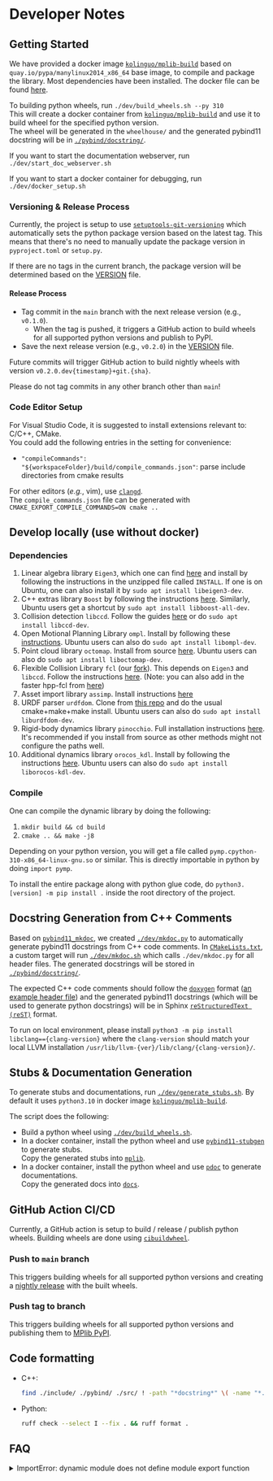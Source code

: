 # Developer Notes

## Getting Started

We have provided a docker image [`kolinguo/mplib-build`](https://hub.docker.com/r/kolinguo/mplib-build) based on
`quay.io/pypa/manylinux2014_x86_64` base image, to compile and package the library.
Most dependencies have been installed.
The docker file can be found [here](../docker/Dockerfile).

To building python wheels, run `./dev/build_wheels.sh --py 310`  
This will create a docker container from [`kolinguo/mplib-build`](https://hub.docker.com/r/kolinguo/mplib-build)
and use it to build wheel for the specified python version.  
The wheel will be generated in the `wheelhouse/` and the generated pybind11 docstring
will be in [`./pybind/docstring/`](../pybind/docstring/).

If you want to start the documentation webserver, run `./dev/start_doc_webserver.sh`

If you want to start a docker container for debugging, run `./dev/docker_setup.sh`

### Versioning & Release Process
Currently, the project is setup to use [`setuptools-git-versioning`](https://setuptools-git-versioning.readthedocs.io/en/v1.13.5/schemas/tag/tag_release.html)
which automatically sets the python package version based on the latest tag.
This means that there's no need to manually update the package version in `pyproject.toml` or `setup.py`.

If there are no tags in the current branch, the package version will be determined based on the
[VERSION](VERSION) file.

#### Release Process
* Tag commit in the `main` branch with the next release version (e.g., `v0.1.0`).
  * When the tag is pushed, it triggers a GitHub action to build wheels
  for all supported python versions and publish to PyPI.
* Save the next release version (e.g., `v0.2.0`) in the [VERSION](VERSION) file.

Future commits will trigger GitHub action to build nightly wheels with version `v0.2.0.dev{timestamp}+git.{sha}`.

Please do not tag commits in any other branch other than `main`!

### Code Editor Setup

For Visual Studio Code, it is suggested to install extensions relevant to: C/C++, CMake.  
You could add the following entries in the setting for convenience:

- `"compileCommands": "${workspaceFolder}/build/compile_commands.json"`:
parse include directories from cmake results

For other editors (*e.g.*, vim), use [`clangd`](https://clangd.llvm.org/design/compile-commands).  
The `compile_commands.json` file can be generated with
`CMAKE_EXPORT_COMPILE_COMMANDS=ON cmake ..`

## Develop locally (use without docker)

### Dependencies

1. Linear algebra library `Eigen3`, which one can find [here](https://eigen.tuxfamily.org/index.php?title=Main_Page) and install by following the instructions in the unzipped file called `INSTALL`. If one is on Ubuntu, one can also install it by `sudo apt install libeigen3-dev`.
2. C++ extras library `Boost` by following the instructions [here](https://www.boost.org/doc/libs/1_76_0/more/getting_started/unix-variants.html). Similarly, Ubuntu users get a shortcut by `sudo apt install libboost-all-dev`.
3. Collision detection `libccd`. Follow the guides [here](https://github.com/danfis/libccd#compile-and-install) or do `sudo apt install libccd-dev`.
4. Open Motional Planning Library `ompl`. Install by following these [instructions](https://ompl.kavrakilab.org/installation.html). Ubuntu users can also do `sudo apt install libompl-dev`.
5. Point cloud library `octomap`. Install from source [here](https://github.com/OctoMap/octomap.git). Ubuntu users can also do `sudo apt install liboctomap-dev`.
6. Flexible Collision Library `fcl` (our [fork](https://github.com/haosulab/fcl)). This depends on `Eigen3` and `libccd`. Follow the instructions [here](https://github.com/haosulab/fcl/blob/master/INSTALL). (Note: you can also add in the faster hpp-fcl from [here](https://github.com/humanoid-path-planner/hpp-fcl/blob/devel/INSTALL))
7. Asset import library `assimp`. Install instructions [here](https://github.com/assimp/assimp/blob/master/Build.md)
8. URDF parser `urdfdom`. Clone from [this repo](https://github.com/ros/urdfdom) and do the usual cmake+make+make install. Ubuntu users can also do `sudo apt install liburdfdom-dev`.
9. Rigid-body dynamics library `pinocchio`. Full installation instructions [here](https://stack-of-tasks.github.io/pinocchio/download.html). It's recommended if you install from source as other methods might not configure the paths well.
10. Additional dynamics library `orocos_kdl`. Install by following the instructions [here](https://github.com/orocos/orocos_kinematics_dynamics/blob/master/orocos_kdl/INSTALL.md). Ubuntu users can also do `sudo apt install liborocos-kdl-dev`.

### Compile

One can compile the dynamic library by doing the following:

1. `mkdir build && cd build`
2. `cmake .. && make -j8`

Depending on your python version, you will get a file called `pymp.cpython-310-x86_64-linux-gnu.so` or similar. This is directly importable in python by doing `import pymp`.

To install the entire package along with python glue code, do `python3.[version] -m pip install .` inside the root directory of the project.

## Docstring Generation from C++ Comments
Based on [`pybind11_mkdoc`](https://github.com/pybind/pybind11_mkdoc), we created
[`./dev/mkdoc.py`](./mkdoc.py) to automatically generate pybind11 docstrings from
C++ code comments. In [`CMakeLists.txt`](../CMakeLists.txt), a custom target will run
[`./dev/mkdoc.sh`](./mkdoc.sh) which calls `./dev/mkdoc.py` for all header files.
The generated docstrings will be stored in [`./pybind/docstring/`](../pybind/docstring/).

The expected C++ code comments should follow the [`doxygen`](https://doxygen.nl/manual/docblocks.html) format
([an example header file](./test_mkdoc/mplib_sample/sample_header.h))
and the generated pybind11 docstrings (which will be used to generate python docstrings)
will be in Sphinx [`reStructuredText (reST)`](https://www.sphinx-doc.org/en/master/usage/restructuredtext/index.html) format.

To run on local environment, please install `python3 -m pip install libclang=={clang-version}`
where the `clang-version` should match your local LLVM installation
`/usr/lib/llvm-{ver}/lib/clang/{clang-version}/`.

## Stubs & Documentation Generation

To generate stubs and documentations, run [`./dev/generate_stubs.sh`](./generate_stubs.sh).
By default it uses `python3.10` in docker image [`kolinguo/mplib-build`](https://hub.docker.com/r/kolinguo/mplib-build).

The script does the following:
* Build a python wheel using [`./dev/build_wheels.sh`](./build_wheels.sh).
* In a docker container, install the python wheel and
use [`pybind11-stubgen`](https://github.com/sizmailov/pybind11-stubgen)
to generate stubs.  
Copy the generated stubs into [`mplib`](../mplib/).
* In a docker container, install the python wheel and
use [`pdoc`](https://pdoc.dev/docs/pdoc.html) to generate documentations.  
Copy the generated docs into [`docs`](../docs/).

## GitHub Action CI/CD
Currently, a GitHub action is setup to build / release / publish python wheels.
Building wheels are done using [`cibuildwheel`](https://cibuildwheel.readthedocs.io/en/stable/#how-it-works).

### Push to `main` branch
This triggers building wheels for all supported python versions and
creating a [nightly release](https://github.com/haosulab/MPlib/releases/tag/nightly)
with the built wheels.

### Push tag to branch
This triggers building wheels for all supported python versions and
publishing them to [MPlib PyPI](https://pypi.org/p/mplib/).

## Code formatting
* C++:
  ```bash
  find ./include/ ./pybind/ ./src/ ! -path "*docstring*" \( -name "*.h" -o -name "*.cpp" -o -name "*.hpp" \) -exec clang-format -i {} \;
  ```
* Python:
  ```bash
  ruff check --select I --fix . && ruff format .
  ```

## FAQ

<details>
<summary>ImportError: dynamic module does not define module export function</summary>

Please check whether your extension file `*.so` has the same name as `PYBIND11_MODULE(*, m)`

</details>
